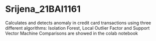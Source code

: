 # Srijena_21BAI1161
Calculates and detects anomaly in credit card transactions using three different algorithms: Isolation Forest, Local Outlier Factor and Support Vector Machine
Comparisons are showed in the colab notebook 
